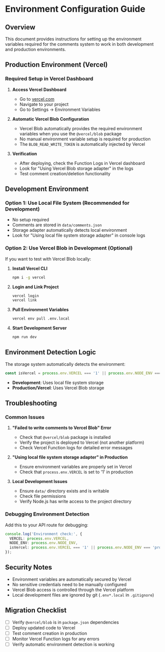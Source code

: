 # Environment Configuration Guide

## Overview
This document provides instructions for setting up the environment variables required for the comments system to work in both development and production environments.

## Production Environment (Vercel)

### Required Setup in Vercel Dashboard

1. **Access Vercel Dashboard**
   - Go to [vercel.com](https://vercel.com)
   - Navigate to your project
   - Go to Settings → Environment Variables

2. **Automatic Vercel Blob Configuration**
   - Vercel Blob automatically provides the required environment variables when you use the `@vercel/blob` package
   - No manual environment variable setup is required for production
   - The `BLOB_READ_WRITE_TOKEN` is automatically injected by Vercel

3. **Verification**
   - After deploying, check the Function Logs in Vercel dashboard
   - Look for "Using Vercel Blob storage adapter" in the logs
   - Test comment creation/deletion functionality

## Development Environment

### Option 1: Use Local File System (Recommended for Development)
- No setup required
- Comments are stored in `data/comments.json`
- Storage adapter automatically detects local environment
- Look for "Using local file system storage adapter" in console logs

### Option 2: Use Vercel Blob in Development (Optional)
If you want to test with Vercel Blob locally:

1. **Install Vercel CLI**
   ```bash
   npm i -g vercel
   ```

2. **Login and Link Project**
   ```bash
   vercel login
   vercel link
   ```

3. **Pull Environment Variables**
   ```bash
   vercel env pull .env.local
   ```

4. **Start Development Server**
   ```bash
   npm run dev
   ```

## Environment Detection Logic

The storage system automatically detects the environment:

```typescript
const isVercel = process.env.VERCEL === '1' || process.env.NODE_ENV === 'production';
```

- **Development**: Uses local file system storage
- **Production/Vercel**: Uses Vercel Blob storage

## Troubleshooting

### Common Issues

1. **"Failed to write comments to Vercel Blob" Error**
   - Check that `@vercel/blob` package is installed
   - Verify the project is deployed to Vercel (not another platform)
   - Check Vercel Function logs for detailed error messages

2. **"Using local file system storage adapter" in Production**
   - Ensure environment variables are properly set in Vercel
   - Check that `process.env.VERCEL` is set to '1' in production

3. **Local Development Issues**
   - Ensure `data/` directory exists and is writable
   - Check file permissions
   - Verify Node.js has write access to the project directory

### Debugging Environment Detection

Add this to your API route for debugging:

```typescript
console.log('Environment check:', {
  VERCEL: process.env.VERCEL,
  NODE_ENV: process.env.NODE_ENV,
  isVercel: process.env.VERCEL === '1' || process.env.NODE_ENV === 'production'
});
```

## Security Notes

- Environment variables are automatically secured by Vercel
- No sensitive credentials need to be manually configured
- Vercel Blob access is controlled through the Vercel platform
- Local development files are ignored by git (`.env*.local` in `.gitignore`)

## Migration Checklist

- [ ] Verify `@vercel/blob` is in `package.json` dependencies
- [ ] Deploy updated code to Vercel
- [ ] Test comment creation in production
- [ ] Monitor Vercel Function logs for any errors
- [ ] Verify automatic environment detection is working